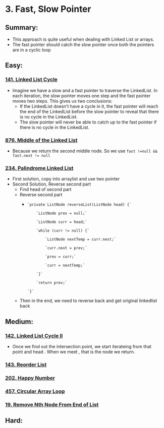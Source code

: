 # 3. Fast, Slow Pointer

## Summary:

* This approach is quite useful when dealing with Linked List or arrays.
* The fast pointer should catch the slow pointer once both the pointers are in a cyclic loop





## Easy:

### [141. Linked List Cycle](https://leetcode.com/problems/linked-list-cycle/)

* Imagine we have a slow and a fast pointer to traverse the LinkedList. In each iteration, the slow pointer moves one step and the fast pointer moves two steps. This gives us two conclusions:
  * If the LinkedList doesn’t have a cycle in it, the fast pointer will reach the end of the LinkedList before the slow pointer to reveal that there is no cycle in the LinkedList.
  * The slow pointer will never be able to catch up to the fast pointer if there is no cycle in the LinkedList.

### [876. Middle of the Linked List](https://leetcode.com/problems/middle-of-the-linked-list/)

* Because we return the second middle node. So we use  `fast !=null && fast.next != null`

### [234. Palindrome Linked List](https://leetcode.com/problems/palindrome-linked-list/)

* First solution, copy into arraylist and use two pointer
* Second Solution, Reverse second part
  * Find head of second part
  * Reverse second part 
    *     `private ListNode reverseList(ListNode head) {`

              `ListNode prev = null;`

              `ListNode curr = head;`

              `while (curr != null) {`

                  `ListNode nextTemp = curr.next;`

                  `curr.next = prev;`

                  `prev = curr;`

                  `curr = nextTemp;`

              `}`

              `return prev;`

          `}`
  * Then in the end, we need to reverse back and get original linkedlist back

### 

## Medium:

### [142. Linked List Cycle II](https://leetcode.com/problems/linked-list-cycle-ii/)

* Once we find out the intersection point, we start iterateing from that point and head . When we meet , that is the node we return.

### [143. Reorder List](https://leetcode.com/problems/reorder-list/)

### [202. Happy Number](https://leetcode.com/problems/happy-number/)

### [457. Circular Array Loop](https://leetcode.com/problems/circular-array-loop/)

### [19. Remove Nth Node From End of List](https://leetcode.com/problems/remove-nth-node-from-end-of-list/)

## Hard:



